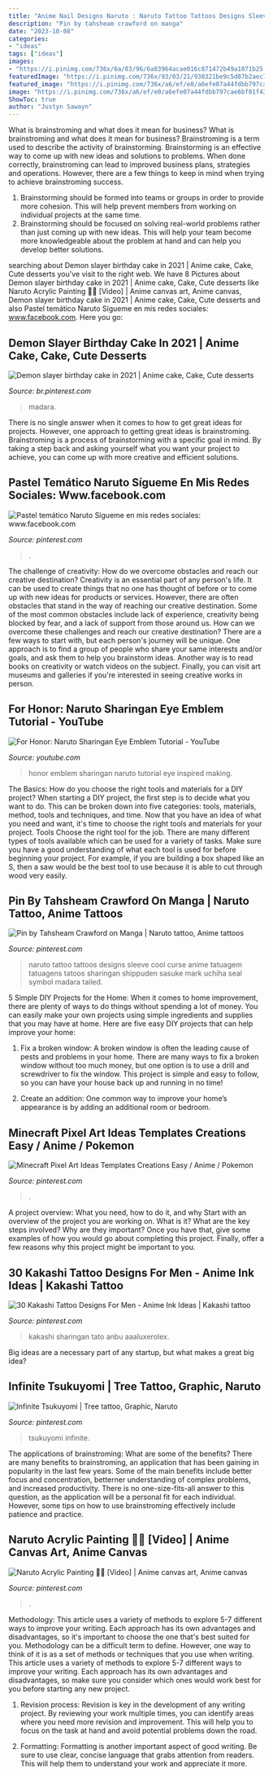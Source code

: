 ```yaml
---
title: "Anime Nail Designs Naruto : Naruto Tattoo Tattoos Designs Sleeve Cool Curse Anime Tatuagem Tatuagens Tatoos Sharingan Shippuden Sasuke Mark Uchiha Seal Symbol Madara Tailed"
description: "Pin by tahsheam crawford on manga"
date: "2023-10-08"
categories:
- "ideas"
tags: ["ideas"]
images:
- "https://i.pinimg.com/736x/6a/83/96/6a83964acae016c871472b49a1071b25.jpg"
featuredImage: "https://i.pinimg.com/736x/93/03/21/930321be9c5d87b2aec7155438c4e604.jpg"
featured_image: "https://i.pinimg.com/736x/a6/ef/e0/a6efe07a44fdbb797cae6bf81f431bac--naruto-deviant-art.jpg"
image: "https://i.pinimg.com/736x/a6/ef/e0/a6efe07a44fdbb797cae6bf81f431bac--naruto-deviant-art.jpg"
ShowToc: true
author: "Justyn Sawayn"
---
```



What is brainstroming and what does it mean for business?
What is brainstroming and what does it mean for business?
Brainstroming is a term used to describe the activity of brainstorming. Brainstorming is an effective way to come up with new ideas and solutions to problems. When done correctly, brainstroming can lead to improved business plans, strategies and operations. However, there are a few things to keep in mind when trying to achieve brainstroming success.

1) Brainstorming should be formed into teams or groups in order to provide more cohesion. This will help prevent members from working on individual projects at the same time.
2) Brainstorming should be focused on solving real-world problems rather than just coming up with new ideas. This will help your team become more knowledgeable about the problem at hand and can help you develop better solutions.

	

		
searching about Demon slayer birthday cake in 2021 | Anime cake, Cake, Cute desserts you've visit to the right web. We have 8 Pictures about Demon slayer birthday cake in 2021 | Anime cake, Cake, Cute desserts like Naruto Acrylic Painting 🍥💫 [Video] | Anime canvas art, Anime canvas, Demon slayer birthday cake in 2021 | Anime cake, Cake, Cute desserts and also Pastel temático Naruto Sígueme en mis redes sociales: www.facebook.com. Here you go:
		
    
## Demon Slayer Birthday Cake In 2021 | Anime Cake, Cake, Cute Desserts

<img loading=lazy src="https://i.pinimg.com/736x/6a/83/96/6a83964acae016c871472b49a1071b25.jpg" onerror="this.onerror=null;this.src='https://tse4.mm.bing.net/th?id=OIP.0yWeO5zfktg6T51Mb3pUCwHaMb&amp;pid=15.1';" alt="Demon slayer birthday cake in 2021 | Anime cake, Cake, Cute desserts">

_Source: br.pinterest.com_

>madara. 

	

There is no single answer when it comes to how to get great ideas for projects. However, one approach to getting great ideas is brainstroming. Brainstroming is a process of brainstorming with a specific goal in mind. By taking a step back and asking yourself what you want your project to achieve, you can come up with more creative and efficient solutions.

    
## Pastel Temático Naruto Sígueme En Mis Redes Sociales: Www.facebook.com

<img loading=lazy src="https://i.pinimg.com/736x/9e/d1/0b/9ed10b24a2c0324bbb44925e414b5a82.jpg" onerror="this.onerror=null;this.src='https://tse4.mm.bing.net/th?id=OIP.ZWs6rvCC37UIchbzhgG5OQHaJ4&amp;pid=15.1';" alt="Pastel temático Naruto Sígueme en mis redes sociales: www.facebook.com">

_Source: pinterest.com_

>. 

	

The challenge of creativity: How do we overcome obstacles and reach our creative destination?
Creativity is an essential part of any person's life. It can be used to create things that no one has thought of before or to come up with new ideas for products or services. However, there are often obstacles that stand in the way of reaching our creative destination. Some of the most common obstacles include lack of experience, creativity being blocked by fear, and a lack of support from those around us. How can we overcome these challenges and reach our creative destination? There are a few ways to start with, but each person's journey will be unique. One approach is to find a group of people who share your same interests and/or goals, and ask them to help you brainstorm ideas. Another way is to read books on creativity or watch videos on the subject. Finally, you can visit art museums and galleries if you're interested in seeing creative works in person.

    
## For Honor: Naruto Sharingan Eye Emblem Tutorial - YouTube

<img loading=lazy src="https://i.ytimg.com/vi/9mjX814nrXU/maxresdefault.jpg" onerror="this.onerror=null;this.src='https://tse4.mm.bing.net/th?id=OIP.G_4PirOJ3xSDnLr7DysKDQHaEK&amp;pid=15.1';" alt="For Honor: Naruto Sharingan Eye Emblem Tutorial - YouTube">

_Source: youtube.com_

>honor emblem sharingan naruto tutorial eye inspired making. 

	

The Basics: How do you choose the right tools and materials for a DIY project?
When starting a DIY project, the first step is to decide what you want to do. This can be broken down into five categories: tools, materials, method, tools and techniques, and time. Now that you have an idea of what you need and want, it's time to choose the right tools and materials for your project.
Tools
Choose the right tool for the job. There are many different types of tools available which can be used for a variety of tasks. Make sure you have a good understanding of what each tool is used for before beginning your project. For example, if you are building a box shaped like an S, then a saw would be the best tool to use because it is able to cut through wood very easily.

    
## Pin By Tahsheam Crawford On Manga | Naruto Tattoo, Anime Tattoos

<img loading=lazy src="https://i.pinimg.com/736x/a6/ef/e0/a6efe07a44fdbb797cae6bf81f431bac--naruto-deviant-art.jpg" onerror="this.onerror=null;this.src='https://tse2.mm.bing.net/th?id=OIP.XTOs4m1imbeMcZG1zBVIqQHaHa&amp;pid=15.1';" alt="Pin by Tahsheam Crawford on Manga | Naruto tattoo, Anime tattoos">

_Source: pinterest.com_

>naruto tattoo tattoos designs sleeve cool curse anime tatuagem tatuagens tatoos sharingan shippuden sasuke mark uchiha seal symbol madara tailed. 

	

5 Simple DIY Projects for the Home:
When it comes to home improvement, there are plenty of ways to do things without spending a lot of money. You can easily make your own projects using simple ingredients and supplies that you may have at home. Here are five easy DIY projects that can help improve your home: 
1. Fix a broken window: A broken window is often the leading cause of pests and problems in your home. There are many ways to fix a broken window without too much money, but one option is to use a drill and screwdriver to fix the window. This project is simple and easy to follow, so you can have your house back up and running in no time!

2. Create an addition: One common way to improve your home’s appearance is by adding an additional room or bedroom.

    
## Minecraft Pixel Art Ideas Templates Creations Easy / Anime / Pokemon

<img loading=lazy src="https://i.pinimg.com/736x/ab/5b/54/ab5b54931cdfece218b9e1ac6098cd24.jpg" onerror="this.onerror=null;this.src='https://tse2.mm.bing.net/th?id=OIP.enijGG1y0m3_pmf2WqGKagHaNv&amp;pid=15.1';" alt="Minecraft Pixel Art Ideas Templates Creations Easy / Anime / Pokemon">

_Source: pinterest.com_

>. 

	

A project overview: What you need, how to do it, and why
Start with an overview of the project you are working on. What is it? What are the key steps involved? Why are they important? Once you have that, give some examples of how you would go about completing this project. Finally, offer a few reasons why this project might be important to you.

    
## 30 Kakashi Tattoo Designs For Men - Anime Ink Ideas | Kakashi Tattoo

<img loading=lazy src="https://i.pinimg.com/736x/11/fc/33/11fc33c7b3bf6a72856ff326fa62aff9.jpg" onerror="this.onerror=null;this.src='https://tse1.mm.bing.net/th?id=OIP.v-qzgO9CKsptbk8--s0FEwHaHa&amp;pid=15.1';" alt="30 Kakashi Tattoo Designs For Men - Anime Ink Ideas | Kakashi tattoo">

_Source: pinterest.com_

>kakashi sharingan tato anbu aaaluxerolex. 

	

Big ideas are a necessary part of any startup, but what makes a great big idea? 

    
## Infinite Tsukuyomi | Tree Tattoo, Graphic, Naruto

<img loading=lazy src="https://i.pinimg.com/736x/93/03/21/930321be9c5d87b2aec7155438c4e604.jpg" onerror="this.onerror=null;this.src='https://tse2.mm.bing.net/th?id=OIP.vIYeK0hhOMNN4UoigbNA8wHaNK&amp;pid=15.1';" alt="Infinite Tsukuyomi | Tree tattoo, Graphic, Naruto">

_Source: pinterest.com_

>tsukuyomi infinite. 

	

The applications of brainstroming: What are some of the benefits?
There are many benefits to brainstroming, an application that has been gaining in popularity in the last few years. Some of the main benefits include better focus and concentration, betterner understanding of complex problems, and increased productivity. There is no one-size-fits-all answer to this question, as the application will be a personal fit for each individual. However, some tips on how to use brainstroming effectively include patience and practice.

    
## Naruto Acrylic Painting 🍥💫 [Video] | Anime Canvas Art, Anime Canvas

<img loading=lazy src="https://i.pinimg.com/736x/e3/2d/de/e32ddee8d5cdcfd2032791c5b2feb385.jpg" onerror="this.onerror=null;this.src='https://tse2.mm.bing.net/th?id=OIP.tt6EQRWEj6bds2xO5-rD7gAAAA&amp;pid=15.1';" alt="Naruto Acrylic Painting 🍥💫 [Video] | Anime canvas art, Anime canvas">

_Source: pinterest.com_

>. 

	

Methodology: This article uses a variety of methods to explore 5-7 different ways to improve your writing. Each approach has its own advantages and disadvantages, so it's important to choose the one that's best suited for you.
Methodology can be a difficult term to define. However, one way to think of it is as a set of methods or techniques that you use when writing. This article uses a variety of methods to explore 5-7 different ways to improve your writing. Each approach has its own advantages and disadvantages, so make sure you consider which ones would work best for you before starting any new project.
1) Revision process: Revision is key in the development of any writing project. By reviewing your work multiple times, you can identify areas where you need more revision and improvement. This will help you to focus on the task at hand and avoid potential problems down the road.

2) Formatting: Formatting is another important aspect of good writing. Be sure to use clear, concise language that grabs attention from readers. This will help them to understand your work and appreciate it more.

